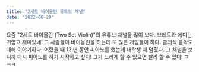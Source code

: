 ```yaml
---
title: "2세트 바이올린 유튜브 채널"
date: "2022-08-29"
---
```


요즘 "2세트 바이올린 (Two Set Violin)"의 유튜브 채널을 많이 보다. 브레트와 에디는 귀엽고 재미있네! 그 사람들이 바이올린을 하는데 또 많은 개임들이 하다. 클래식 음악도 대해 이야기하다. 어렸을 때 13 년 동안 피아노를 했는데 대학생 때 멈췄다. 그 채널을 보니까 다시 피아노를 하기 시작하고 싶다! 그거 느리게 할 수 있으면 빨리 할 수 있다! ㅋㅋㅋ
